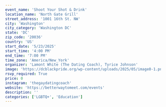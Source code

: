 ```yaml
---
event_name: 'Shoot Your Shot & Drink'
location_name: 'North Gate Grill'
street_address: '1001 16th St. NW'
city: 'Washington'
city_category: 'Washington DC'
state: 'DC'
zip_code: '20036'
country: 'US'
start_date: '5/23/2025'
start_time: '4:00 PM'
end_time: '7:00 PM'
time_zone: 'America/New_York'
organizer: 'Lamont White (The Dating Coach), Tyrice Johnson'
image: 'https://dcblackpride.org/wp-content/uploads/2025/05/image0-1.png'
rsvp_required: True
price: 0
instagram: 'thegaydatingcoach'
website: 'https://betterwaytomeet.com/events'
description: ''
categories: ['LGBTQ+', 'Education']
---
```

